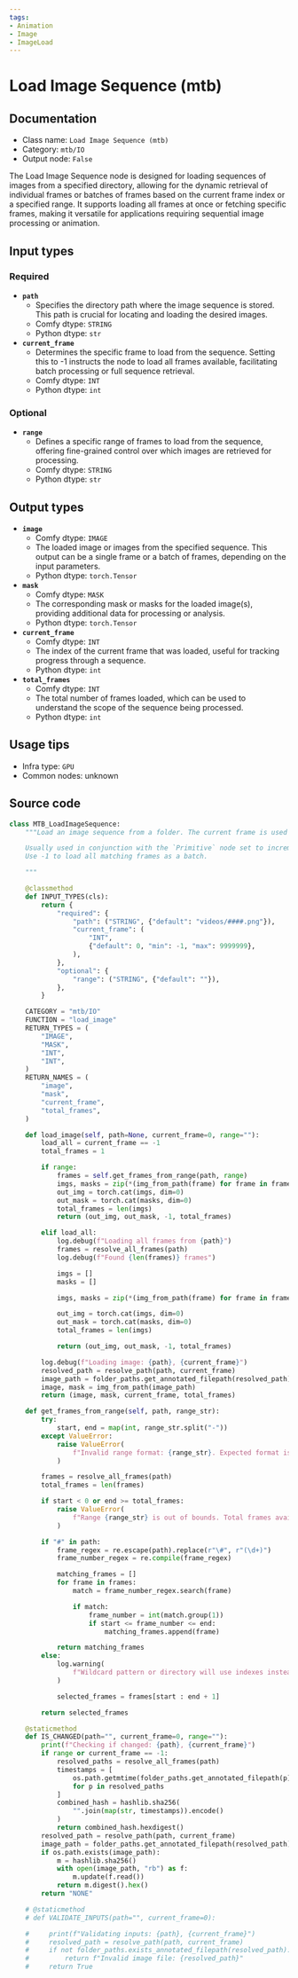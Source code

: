```yaml
---
tags:
- Animation
- Image
- ImageLoad
---
```


# Load Image Sequence (mtb)
## Documentation
- Class name: `Load Image Sequence (mtb)`
- Category: `mtb/IO`
- Output node: `False`

The Load Image Sequence node is designed for loading sequences of images from a specified directory, allowing for the dynamic retrieval of individual frames or batches of frames based on the current frame index or a specified range. It supports loading all frames at once or fetching specific frames, making it versatile for applications requiring sequential image processing or animation.
## Input types
### Required
- **`path`**
    - Specifies the directory path where the image sequence is stored. This path is crucial for locating and loading the desired images.
    - Comfy dtype: `STRING`
    - Python dtype: `str`
- **`current_frame`**
    - Determines the specific frame to load from the sequence. Setting this to -1 instructs the node to load all frames available, facilitating batch processing or full sequence retrieval.
    - Comfy dtype: `INT`
    - Python dtype: `int`
### Optional
- **`range`**
    - Defines a specific range of frames to load from the sequence, offering fine-grained control over which images are retrieved for processing.
    - Comfy dtype: `STRING`
    - Python dtype: `str`
## Output types
- **`image`**
    - Comfy dtype: `IMAGE`
    - The loaded image or images from the specified sequence. This output can be a single frame or a batch of frames, depending on the input parameters.
    - Python dtype: `torch.Tensor`
- **`mask`**
    - Comfy dtype: `MASK`
    - The corresponding mask or masks for the loaded image(s), providing additional data for processing or analysis.
    - Python dtype: `torch.Tensor`
- **`current_frame`**
    - Comfy dtype: `INT`
    - The index of the current frame that was loaded, useful for tracking progress through a sequence.
    - Python dtype: `int`
- **`total_frames`**
    - Comfy dtype: `INT`
    - The total number of frames loaded, which can be used to understand the scope of the sequence being processed.
    - Python dtype: `int`
## Usage tips
- Infra type: `GPU`
- Common nodes: unknown


## Source code
```python
class MTB_LoadImageSequence:
    """Load an image sequence from a folder. The current frame is used to determine which image to load.

    Usually used in conjunction with the `Primitive` node set to increment to load a sequence of images from a folder.
    Use -1 to load all matching frames as a batch.

    """

    @classmethod
    def INPUT_TYPES(cls):
        return {
            "required": {
                "path": ("STRING", {"default": "videos/####.png"}),
                "current_frame": (
                    "INT",
                    {"default": 0, "min": -1, "max": 9999999},
                ),
            },
            "optional": {
                "range": ("STRING", {"default": ""}),
            },
        }

    CATEGORY = "mtb/IO"
    FUNCTION = "load_image"
    RETURN_TYPES = (
        "IMAGE",
        "MASK",
        "INT",
        "INT",
    )
    RETURN_NAMES = (
        "image",
        "mask",
        "current_frame",
        "total_frames",
    )

    def load_image(self, path=None, current_frame=0, range=""):
        load_all = current_frame == -1
        total_frames = 1

        if range:
            frames = self.get_frames_from_range(path, range)
            imgs, masks = zip(*(img_from_path(frame) for frame in frames))
            out_img = torch.cat(imgs, dim=0)
            out_mask = torch.cat(masks, dim=0)
            total_frames = len(imgs)
            return (out_img, out_mask, -1, total_frames)

        elif load_all:
            log.debug(f"Loading all frames from {path}")
            frames = resolve_all_frames(path)
            log.debug(f"Found {len(frames)} frames")

            imgs = []
            masks = []

            imgs, masks = zip(*(img_from_path(frame) for frame in frames))

            out_img = torch.cat(imgs, dim=0)
            out_mask = torch.cat(masks, dim=0)
            total_frames = len(imgs)

            return (out_img, out_mask, -1, total_frames)

        log.debug(f"Loading image: {path}, {current_frame}")
        resolved_path = resolve_path(path, current_frame)
        image_path = folder_paths.get_annotated_filepath(resolved_path)
        image, mask = img_from_path(image_path)
        return (image, mask, current_frame, total_frames)

    def get_frames_from_range(self, path, range_str):
        try:
            start, end = map(int, range_str.split("-"))
        except ValueError:
            raise ValueError(
                f"Invalid range format: {range_str}. Expected format is 'start-end'."
            )

        frames = resolve_all_frames(path)
        total_frames = len(frames)

        if start < 0 or end >= total_frames:
            raise ValueError(
                f"Range {range_str} is out of bounds. Total frames available: {total_frames}"
            )

        if "#" in path:
            frame_regex = re.escape(path).replace(r"\#", r"(\d+)")
            frame_number_regex = re.compile(frame_regex)

            matching_frames = []
            for frame in frames:
                match = frame_number_regex.search(frame)

                if match:
                    frame_number = int(match.group(1))
                    if start <= frame_number <= end:
                        matching_frames.append(frame)

            return matching_frames
        else:
            log.warning(
                f"Wildcard pattern or directory will use indexes instead of frame numbers for : {path}"
            )

            selected_frames = frames[start : end + 1]

        return selected_frames

    @staticmethod
    def IS_CHANGED(path="", current_frame=0, range=""):
        print(f"Checking if changed: {path}, {current_frame}")
        if range or current_frame == -1:
            resolved_paths = resolve_all_frames(path)
            timestamps = [
                os.path.getmtime(folder_paths.get_annotated_filepath(p))
                for p in resolved_paths
            ]
            combined_hash = hashlib.sha256(
                "".join(map(str, timestamps)).encode()
            )
            return combined_hash.hexdigest()
        resolved_path = resolve_path(path, current_frame)
        image_path = folder_paths.get_annotated_filepath(resolved_path)
        if os.path.exists(image_path):
            m = hashlib.sha256()
            with open(image_path, "rb") as f:
                m.update(f.read())
            return m.digest().hex()
        return "NONE"

    # @staticmethod
    # def VALIDATE_INPUTS(path="", current_frame=0):

    #     print(f"Validating inputs: {path}, {current_frame}")
    #     resolved_path = resolve_path(path, current_frame)
    #     if not folder_paths.exists_annotated_filepath(resolved_path):
    #         return f"Invalid image file: {resolved_path}"
    #     return True

```
